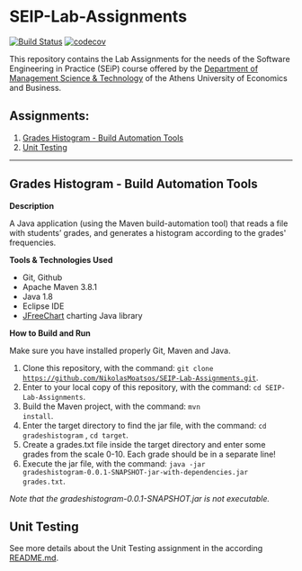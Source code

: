 # SEIP-Lab-Assignments
[![Build Status](https://travis-ci.com/NikolasMoatsos/SEIP-Lab-Assignments.svg?token=hsTvfFtqwpyWiMP9NiyE&branch=main)](https://travis-ci.com/NikolasMoatsos/SEIP-Lab-Assignments)
[![codecov](https://codecov.io/gh/NikolasMoatsos/SEIP-Lab-Assignments/branch/main/graph/badge.svg?token=7CQHIBNVSK)](https://codecov.io/gh/NikolasMoatsos/SEIP-Lab-Assignments)

This repository contains the Lab Assignments for the needs of the Software Engineering in Practice (SEiP) course offered by the [Department of Management Science & Technology](https://www.dept.aueb.gr/en/dmst) of the Athens University of Economics and Business.

## Assignments:
1. [Grades Histogram - Build Automation Tools](#build) 
2. [Unit Testing](#unittesting)

---

## <a name="build"></a>Grades Histogram - Build Automation Tools

**Description**

A Java application (using the Maven build-automation tool)
that reads a file with students’ grades, and generates a histogram according to the grades' frequencies.

**Tools & Technologies Used**
- Git, Github
- Apache Maven 3.8.1
- Java 1.8
- Eclipse IDE
- [JFreeChart](https://www.jfree.org/jfreechart/) charting Java library

**How to Build and Run**

Make sure you have installed properly Git, Maven and Java.

1. Clone this repository, with the command: <code>git clone https://github.com/NikolasMoatsos/SEIP-Lab-Assignments.git</code>.
2. Enter to your local copy of this repository, with the command: <code>cd SEIP-Lab-Assignments</code>.
3. Build the Maven project, with the command: <code>mvn install</code>.
4. Enter the target directory to find the jar file, with the command: <code>cd gradeshistogram</code> , <code>cd target</code>.
5. Create a grades.txt file inside the target directory and enter some grades from the scale 0-10. Each grade should be in a separate line!  
6. Execute the jar file, with the command: <code>java -jar gradeshistogram-0.0.1-SNAPSHOT-jar-with-dependencies.jar grades.txt</code>.

*Note that the gradeshistogram-0.0.1-SNAPSHOT.jar is not executable.*

## <a name="unittesting"></a>Unit Testing

See more details about the Unit Testing assignment in the according [README.md](https://github.com/NikolasMoatsos/SEIP-Lab-Assignments/blob/development/unittesting/README.md).
